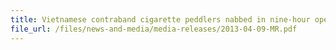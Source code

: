 ```yaml
---
title: Vietnamese contraband cigarette peddlers nabbed in nine-hour operation in Kaki Bukit, Tampines and East Coast Park 
file_url: /files/news-and-media/media-releases/2013-04-09-MR.pdf
---
```

